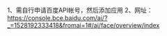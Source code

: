 1、需自行申请百度API帐号，然后添加应用
2、网址：https://console.bce.baidu.com/ai/?_=1528192333418&fromai=1#/ai/face/overview/index
